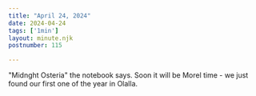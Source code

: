 ```yaml
---
title: "April 24, 2024"
date: 2024-04-24
tags: ['1min']
layout: minute.njk
postnumber: 115

---
```


"Midnght Osteria" the notebook says. Soon it will be Morel time - we just found our first one of the year in Olalla.